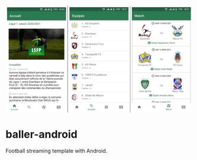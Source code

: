 ![Image](https://github.com/diina-gh/baller/blob/main/app/src/main/res/drawable/screens.jpg)
# baller-android
Football streaming template with Android.
